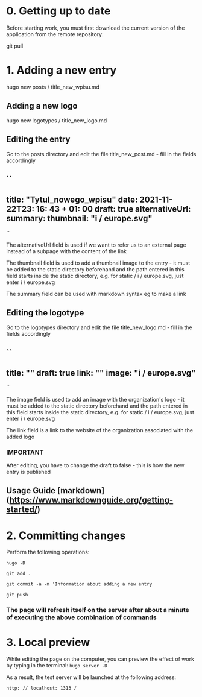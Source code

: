 # 0. Getting up to date
Before starting work, you must first download the current version of the application from the remote repository:

git pull

# 1. Adding a new entry

hugo new posts / title_new_wpisu.md

## Adding a new logo

hugo new logotypes / title_new_logo.md

## Editing the entry

Go to the posts directory and edit the file title_new_post.md - fill in the fields accordingly

``
---
title: "Tytul_nowego_wpisu"
date: 2021-11-22T23: 16: 43 + 01: 00
draft: true
alternativeUrl:
summary:
thumbnail: "i / europe.svg"
---
``

The alternativeUrl field is used if we want to refer us to an external page instead of a subpage with the content of the link

The thumbnail field is used to add a thumbnail image to the entry - it must be added to the static directory beforehand and the path entered in this field starts inside the static directory, e.g. for static / i / europe.svg, just enter i / europe.svg

The summary field can be used with markdown syntax eg to make a link

## Editing the logotype

Go to the logotypes directory and edit the file title_new_logo.md - fill in the fields accordingly

``
---
title: ""
draft: true
link: ""
image: "i / europe.svg"
---

``


The image field is used to add an image with the organization's logo - it must be added to the static directory beforehand and the path entered in this field starts inside the static directory, e.g. for static / i / europe.svg, just enter i / europe.svg

The link field is a link to the website of the organization associated with the added logo

### IMPORTANT

After editing, you have to change the draft to false - this is how the new entry is published

## Usage Guide [markdown] (https://www.markdownguide.org/getting-started/)

# 2. Committing changes

Perform the following operations:

`hugo -D`

`git add .`

`git commit -a -m 'Information about adding a new entry`

`git push`

### The page will refresh itself on the server after about a minute of executing the above combination of commands

# 3. Local preview

While editing the page on the computer, you can preview the effect of work by typing in the terminal:
`hugo server -D`

As a result, the test server will be launched at the following address:

`http: // localhost: 1313 /`
